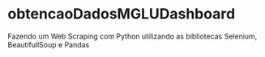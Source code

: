 # obtencaoDadosMGLUDashboard
Fazendo um Web Scraping com Python utilizando as bibliotecas Selenium, BeautifullSoup e Pandas

